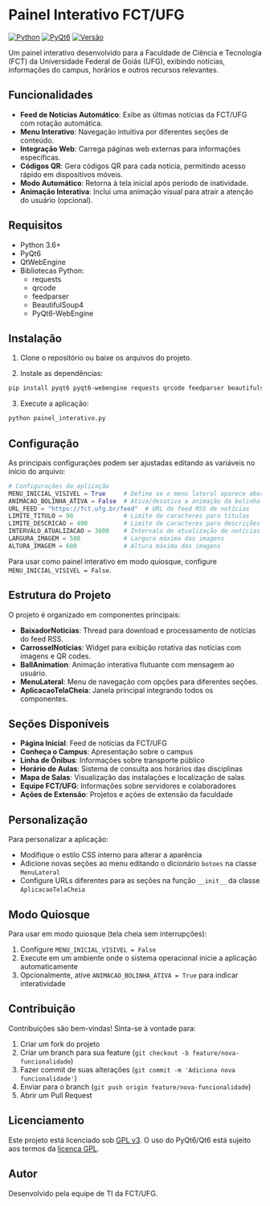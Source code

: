 # Painel Interativo FCT/UFG

[![Python](https://img.shields.io/badge/Python-3.6+-blue.svg)](https://www.python.org/)
[![PyQt6](https://img.shields.io/badge/PyQt-6.0+-green.svg)](https://www.riverbankcomputing.com/software/pyqt/)
[![Versão](https://img.shields.io/badge/Versão-4.1-orange.svg)]()

Um painel interativo desenvolvido para a Faculdade de Ciência e Tecnologia (FCT) da Universidade Federal de Goiás (UFG), exibindo notícias, informações do campus, horários e outros recursos relevantes.

## Funcionalidades

- **Feed de Notícias Automático**: Exibe as últimas notícias da FCT/UFG com rotação automática.
- **Menu Interativo**: Navegação intuitiva por diferentes seções de conteúdo.
- **Integração Web**: Carrega páginas web externas para informações específicas.
- **Códigos QR**: Gera códigos QR para cada notícia, permitindo acesso rápido em dispositivos móveis.
- **Modo Automático**: Retorna à tela inicial após período de inatividade.
- **Animação Interativa**: Inclui uma animação visual para atrair a atenção do usuário (opcional).

## Requisitos

- Python 3.6+
- PyQt6
- QtWebEngine
- Bibliotecas Python:
  - requests
  - qrcode
  - feedparser
  - BeautifulSoup4
  - PyQt6-WebEngine

## Instalação

1. Clone o repositório ou baixe os arquivos do projeto.

2. Instale as dependências:

```bash
pip install pyqt6 pyqt6-webengine requests qrcode feedparser beautifulsoup4
```

3. Execute a aplicação:

```bash
python painel_interativo.py
```

## Configuração

As principais configurações podem ser ajustadas editando as variáveis no início do arquivo:

```python
# Configurações da aplicação
MENU_INICIAL_VISIVEL = True     # Define se o menu lateral aparece aberto inicialmente
ANIMACAO_BOLINHA_ATIVA = False  # Ativa/desativa a animação da bolinha flutuante
URL_FEED = "https://fct.ufg.br/feed"  # URL do feed RSS de notícias
LIMITE_TITULO = 90              # Limite de caracteres para títulos
LIMITE_DESCRICAO = 400          # Limite de caracteres para descrições
INTERVALO_ATUALIZACAO = 3600    # Intervalo de atualização de notícias (em segundos)
LARGURA_IMAGEM = 500            # Largura máxima das imagens
ALTURA_IMAGEM = 600             # Altura máxima das imagens
```

Para usar como painel interativo em modo quiosque, configure `MENU_INICIAL_VISIVEL = False`.

## Estrutura do Projeto

O projeto é organizado em componentes principais:

- **BaixadorNoticias**: Thread para download e processamento de notícias do feed RSS.
- **CarrosselNoticias**: Widget para exibição rotativa das notícias com imagens e QR codes.
- **BallAnimation**: Animação interativa flutuante com mensagem ao usuário.
- **MenuLateral**: Menu de navegação com opções para diferentes seções.
- **AplicacaoTelaCheia**: Janela principal integrando todos os componentes.

## Seções Disponíveis

- **Página Inicial**: Feed de notícias da FCT/UFG
- **Conheça o Campus**: Apresentação sobre o campus
- **Linha de Ônibus**: Informações sobre transporte público
- **Horário de Aulas**: Sistema de consulta aos horários das disciplinas
- **Mapa de Salas**: Visualização das instalações e localização de salas
- **Equipe FCT/UFG**: Informações sobre servidores e colaboradores
- **Ações de Extensão**: Projetos e ações de extensão da faculdade

## Personalização

Para personalizar a aplicação:

- Modifique o estilo CSS interno para alterar a aparência
- Adicione novas seções ao menu editando o dicionário `botoes` na classe `MenuLateral`
- Configure URLs diferentes para as seções na função `__init__` da classe `AplicacaoTelaCheia`

## Modo Quiosque

Para usar em modo quiosque (tela cheia sem interrupções):

1. Configure `MENU_INICIAL_VISIVEL = False`
2. Execute em um ambiente onde o sistema operacional inicie a aplicação automaticamente
3. Opcionalmente, ative `ANIMACAO_BOLINHA_ATIVA = True` para indicar interatividade

## Contribuição

Contribuições são bem-vindas! Sinta-se à vontade para:

1. Criar um fork do projeto
2. Criar um branch para sua feature (`git checkout -b feature/nova-funcionalidade`)
3. Fazer commit de suas alterações (`git commit -m 'Adiciona nova funcionalidade'`)
4. Enviar para o branch (`git push origin feature/nova-funcionalidade`)
5. Abrir um Pull Request

## Licenciamento

Este projeto está licenciado sob [GPL v3](LICENSE.md). O uso do PyQt6/Qt6 
está sujeito aos termos da [licença GPL](https://www.gnu.org/licenses/gpl-3.0.html).

## Autor

Desenvolvido pela equipe de TI da FCT/UFG.
